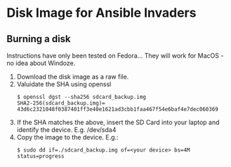 # Disk Image for Ansible Invaders

## Burning a disk
Instructions have only been tested on Fedora... They will work for MacOS - no idea about Windoze.

1. Download the disk image as a raw file.
2. Valuidate the SHA using openssl
    ```
    $ openssl dgst --sha256 sdcard_backup.img
    SHA2-256(sdcard_backup.img)= 43d6c2321048f0387401ff3e40e1621ad3cbb1faa467f54e6baf4e7dec060369
    ```
3. If the SHA matches the above, insert the SD Card into your laptop and identify the device. E.g. /dev/sda4
4. Copy the image to the device. E.g.:
   ```
   $ sudo dd if=./sdcard_backup.img of=<your device> bs=4M status=progress
   ```
